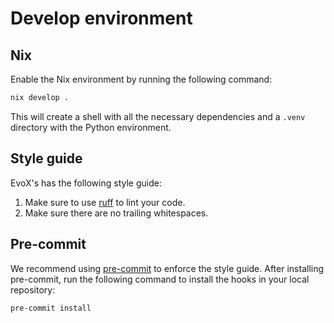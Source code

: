 # Develop environment

## Nix

Enable the Nix environment by running the following command:
```bash
nix develop .
```
This will create a shell with all the necessary dependencies and a `.venv` directory with the Python environment.

## Style guide

EvoX's has the following style guide:
1. Make sure to use [ruff](https://docs.astral.sh/ruff/) to lint your code.
2. Make sure there are no trailing whitespaces.

## Pre-commit

We recommend using [pre-commit](https://pre-commit.com/) to enforce the style guide.
After installing pre-commit, run the following command to install the hooks in your local repository:
```bash
pre-commit install
```
